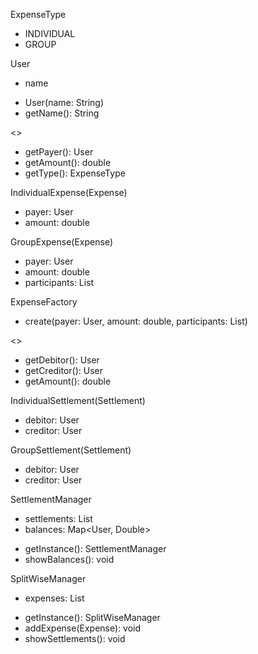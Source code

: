 ExpenseType
+ INDIVIDUAL
+ GROUP

User
- name
+ User(name: String)
+ getName(): String

<<Expense>>
+ getPayer(): User
+ getAmount(): double
+ getType(): ExpenseType

IndividualExpense(Expense)
- payer: User
- amount: double

GroupExpense(Expense)
- payer: User
- amount: double
- participants: List<User>

ExpenseFactory
+ create(payer: User, amount: double, participants: List<User>)

<<Settlement>>
+ getDebitor():  User
+ getCreditor(): User
+ getAmount(): double

IndividualSettlement(Settlement)
- debitor: User
- creditor: User

GroupSettlement(Settlement)
- debitor: User
- creditor: User

SettlementManager
- settlements: List<Settlement>
- balances: Map<User, Double>
+ getInstance(): SettlementManager
+ showBalances(): void

SplitWiseManager
- expenses: List<Expense>
+ getInstance(): SplitWiseManager
+ addExpense(Expense): void
+ showSettlements(): void 